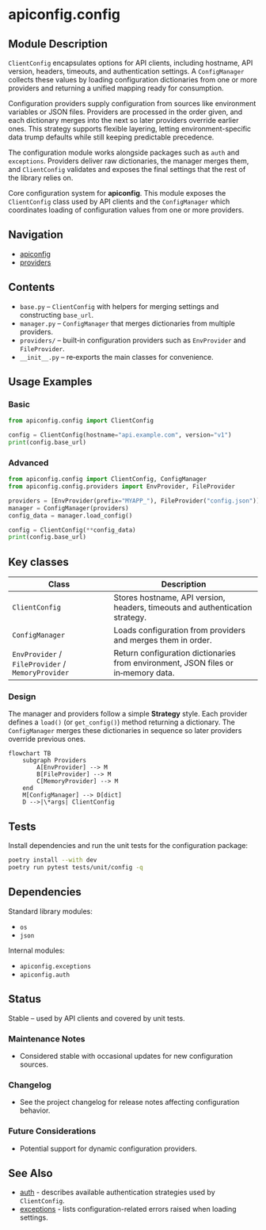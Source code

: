 # apiconfig.config

## Module Description

`ClientConfig` encapsulates options for API clients, including hostname, API
version, headers, timeouts, and authentication settings. A `ConfigManager`
collects these values by loading configuration dictionaries from one or more
providers and returning a unified mapping ready for consumption.

Configuration providers supply configuration from sources like environment
variables or JSON files. Providers are processed in the order given, and each
dictionary merges into the next so later providers override earlier ones. This
strategy supports flexible layering, letting environment-specific data trump
defaults while still keeping predictable precedence.

The configuration module works alongside packages such as `auth` and
`exceptions`. Providers deliver raw dictionaries, the manager merges them, and
`ClientConfig` validates and exposes the final settings that the rest of the
library relies on.

Core configuration system for **apiconfig**.  This module exposes the `ClientConfig`
class used by API clients and the `ConfigManager` which coordinates loading of
configuration values from one or more providers.

## Navigation
- [apiconfig](../README.md)
- [providers](./providers/README.md)

## Contents
- `base.py` – `ClientConfig` with helpers for merging settings and constructing `base_url`.
- `manager.py` – `ConfigManager` that merges dictionaries from multiple providers.
- `providers/` – built‑in configuration providers such as `EnvProvider` and `FileProvider`.
- `__init__.py` – re‑exports the main classes for convenience.

## Usage Examples

### Basic
```python
from apiconfig.config import ClientConfig

config = ClientConfig(hostname="api.example.com", version="v1")
print(config.base_url)
```

### Advanced
```python
from apiconfig.config import ClientConfig, ConfigManager
from apiconfig.config.providers import EnvProvider, FileProvider

providers = [EnvProvider(prefix="MYAPP_"), FileProvider("config.json")]
manager = ConfigManager(providers)
config_data = manager.load_config()

config = ClientConfig(**config_data)
print(config.base_url)
```

## Key classes
| Class | Description |
| ----- | ----------- |
| `ClientConfig` | Stores hostname, API version, headers, timeouts and authentication strategy. |
| `ConfigManager` | Loads configuration from providers and merges them in order. |
| `EnvProvider` / `FileProvider` / `MemoryProvider` | Return configuration dictionaries from environment, JSON files or in‑memory data. |

### Design
The manager and providers follow a simple **Strategy** style. Each provider
defines a `load()` (or `get_config()`) method returning a dictionary. The
`ConfigManager` merges these dictionaries in sequence so later providers override
previous ones.

```mermaid
flowchart TB
    subgraph Providers
        A[EnvProvider] --> M
        B[FileProvider] --> M
        C[MemoryProvider] --> M
    end
    M[ConfigManager] --> D[dict]
    D -->|\*args| ClientConfig
```

## Tests
Install dependencies and run the unit tests for the configuration package:
```bash
poetry install --with dev
poetry run pytest tests/unit/config -q
```

## Dependencies
Standard library modules:
- `os`
- `json`

Internal modules:
- `apiconfig.exceptions`
- `apiconfig.auth`

## Status
Stable – used by API clients and covered by unit tests.

### Maintenance Notes
- Considered stable with occasional updates for new configuration sources.

### Changelog
- See the project changelog for release notes affecting configuration behavior.

### Future Considerations
- Potential support for dynamic configuration providers.

## See Also
- [auth](../auth/README.md) - describes available authentication strategies used by `ClientConfig`.
- [exceptions](../exceptions/README.md) - lists configuration-related errors raised when loading settings.
